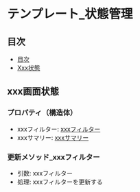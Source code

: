 # テンプレート_状態管理

## 目次
- [目次](#目次)
- [Xxx状態](#xxx状態)


## xxx画面状態
### プロパティ（構造体）
- xxxフィルター: [xxxフィルター](テンプレート_構造体#xxxフィルター)
- xxxサマリー: [xxxサマリー](テンプレート_構造体#xxxサマリー)

### 更新メソッド_xxxフィルター
- 引数: xxxフィルター
- 処理: xxxフィルターを更新する
